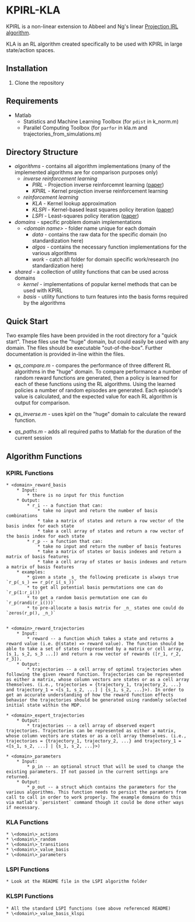 # KPIRL-KLA
KPIRL is a non-linear extension to Abbeel and Ng's linear [Projection IRL algorithm](https://dl.acm.org/citation.cfm?id=1015430).

KLA is an RL algorithm created specifically to be used with KPIRL in large state/action spaces.

## Installation

1. Clone the repository

## Requirements

* Matlab
	* Statistics and Machine Learning Toolbox (for `pdist` in k_norm.m)
	* Parallel Computing Toolbox (for `parfor` in kla.m and trajectories_from_simulations.m)
	
## Directory Structure

* _algorithms_ - contains all algorithm implementations (many of the implemented algorithms are for comparison purposes only)
	* _inverse reinforcement learning_
		* _PIRL_ - Projection inverse reinforcemnt learning ([paper](https://dl.acm.org/citation.cfm?id=1015430))
		* _KPIRL_ - Kernel projection inverse reinforcement learning
	* _reinforcement learning_
		* _KLA_ - Kernel lookup approximation
		* _KLSPI_ - Kernel-based least squares policy iteration ([paper](https://ieeexplore.ieee.org/abstract/document/4267723))
		* _LSPI_ - Least-squares policy iteration ([paper](http://www.jmlr.org/papers/v4/lagoudakis03a.html))
* _domains_ - specific problem domain implementations
	* _\<domain name\>_ - folder name unique for each domain
		* _data_ - contains the raw data for the specific domain (no standardization here)
		* _algos_ - contains the necessary function implementations for the various algorithms
		* _work_ - catch all folder for domain specific work/research (no standardization here)
* _shared_ - a collection of utility functions that can be used across domains
	* _kernel_ - implementations of popular kernel methods that can be used with KPIRL
	* _basis_ - utility functions to turn features into the basis forms required by the algorithms
	
## Quick Start

Two example files have been provided in the root directory for a "quick start". These files use the "huge" domain, but could easily be used with any domain. The files should be executable "out-of-the-box". Further documentation is provided in-line within the files.

* _qs_compare.m_ - compares the performance of three different RL algorithms in the "huge" domain. To compare performance a number of random reward functions are generated, then a policy is learned for each of these functions using the RL algorithms. Using the learned policies a number of random episodes are generated. Each episode's value is calculated, and the expected value for each RL algorithm is output for comparison.

* _qs_inverse.m_ - uses kpirl on the "huge" domain to calculate the reward function.

* _qs_paths.m_ - adds all required paths to Matlab for the duration of the current session

## Algorithm Functions

### KPIRL Functions
	
	* <domain>_reward_basis
		* Input:
			* there is no input for this function
		* Output:
			* r_i -- a function that can:
				* take no input and return the number of basis combinations
				* take a matrix of states and return a row vector of the basis index for each state
				* take a cell array of states and return a row vector of the basis index for each state
			* r_p -- a function that can:
				* take no input and return the number of basis features
				* take a matrix of states or basis indexes and return a matrix of basis features
				* take a cell array of states or basis indexes and return a matrix of basis features
		* examples:
			* given a state _s_ the following predicate is always true `r_p(_s_) == r_p(r_i(_s_))`
			* to get all potential basis permutations one can do `r_p(1:r_i())`
			* to get a random basis permutation one can do `r_p(randi(r_i()))`
			* to pre-allocate a basis matrix for _n_ states one could do `zeros(r_p(), _n_)`

			
	* <domain>_reward_trajectories
		* Input:
			* reward -- a function which takes a state and returns a reward value (i.e. @(state) => reward value). The function should be able to take a set of states (represented by a matrix or cell array, [s_1, s_2, s_3 ...]) and return a row vector of rewards ([r_1, r_2, r_3]).
		* Output:
			* trajectories -- a cell array of optimal trajectories when following the given reward function. Trajectories can be represented as either a matrix, whose column vectors are states or as a cell array themselves. (i.e., trajectories = {trajectory_1, trajectory_2, ...} and trajectory_1 = <[s_1, s_2, ...] | {s_1, s_2, ...}>). In order to get an accurate understanding of how the reward function effects behavior the trajectories should be generated using randomly selected initial state within the MDP.

	* <domain>_expert_trajectories
		* Output:
			* trajectories -- a cell array of observed expert trajectories. Trajectories can be represented as either a matrix, whose column vectors are states or as a cell array themselves. (i.e., trajectories = {trajectory_1, trajectory_2, ...} and trajectory_1 = <[s_1, s_2, ...] | {s_1, s_2, ...}>)
		
	* <domain>_parameters
		* Input:
			* p_in -- an optional struct that will be used to change the existing parameters. If not passed in the current settings are returned.
		* Output:
			* p_out -- a struct which contains the parameters for the various algorithms. This function needs to persist the paramters from call to call in order to work properly. The example domains do this via matlab's `persistent` command though it could be done other ways if necessary.

### KLA Functions

	* \<domain\>_actions
	* \<domain\>_random
	* \<domain\>_transitions
	* \<domain\>_value_basis
	* \<domain\>_parameters

### LSPI Functions

	* Look at the README file in the LSPI algorithm folder

### KLSPI Functions
	
	* All the standard LSPI functions (see above referenced README)
	* \<domain\>_value_basis_klspi